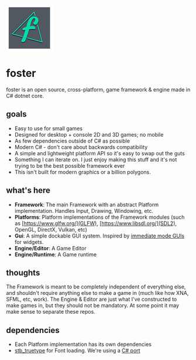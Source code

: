![foster](icon.png)

# foster
foster is an open source, cross-platform, game framework & engine made in C# dotnet core.

## goals
 - Easy to use for small games
 - Designed for desktop + console 2D and 3D games; no mobile
 - As few dependencies outside of C# as possible
 - Modern C# - don't care about backwards compatibility
 - A simple and lightweight platform API so it's easy to swap out the guts
 - Something I can iterate on. I just enjoy making this stuff and it's not trying to be the best possible framework ever
 - This isn't built for modern graphics or a billion polygons.

## what's here
 - **Framework**: The main Framework with an abstract Platform implementation. Handles Input, Drawing, Windowing, etc.
 - **Platforms**: Platform implementations of the Framework modules (such as [https://www.glfw.org/](GLFW), [https://www.libsdl.org/](SDL2), OpenGL, DirectX, Vulkan, etc)
 - **Gui**: A simple dockable GUI system. Inspired by [immediate mode GUIs](https://github.com/ocornut/imgui) for widgets.
 - **Engine/Editor**: A Game Editor
 - **Engine/Runtime**: A Game runtime
## thoughts
The Framework is meant to be completely independent of everything else, and shouldn't require anything else to make a game in (much like how XNA, SFML, etc, work). The Engine & Editor are just what I've constructed to make games in, but they should not be mandatory. At some point it may make sense to separate these repos.

## dependencies
 - Each Platform implementation has its own dependencies
 - [stb_truetype](https://github.com/nothings/stb) for Font loading. We're using a [C# port](https://github.com/StbSharp/StbTrueTypeSharp)
